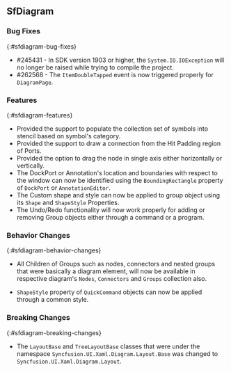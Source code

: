 ## SfDiagram

### Bug Fixes
{:#sfdiagram-bug-fixes}

* \#245431 - In SDK version 1903 or higher, the `System.IO.IOException` will no longer be raised while trying to compile the project.
* \#262568 - The `ItemDoubleTapped` event is now triggered properly for `DiagramPage`.

### Features
{:#sfdiagram-features}

* Provided the support to populate the collection set of symbols into stencil based on symbol's category.
* Provided the support to draw a connection from the Hit Padding region of Ports.
* Provided the option to drag the node in single axis either horizontally or vertically.
* The DockPort or Annotation's location and boundaries with respect to the window can now be identified using the `BoundingRectangle` property of `DockPort` or `AnnotationEditor`.
* The Custom shape and style can now be applied to group object using its `Shape` and `ShapeStyle` Properties.
* The Undo/Redo functionality will now work properly for adding or removing Group objects either through a command or a program.

### Behavior Changes
{:#sfdiagram-behavior-changes}

* All Children of Groups such as nodes, connectors and nested groups that were basically a diagram element, will now be available in respective diagram's `Nodes`, `Connectors` and  `Groups` collection also.

* `ShapeStyle` property of `QuickCommand` objects can now be applied through a common style.

### Breaking Changes
{:#sfdiagram-breaking-changes}

* The `LayoutBase` and `TreeLayoutBase` classes that were under the namespace `Syncfusion.UI.Xaml.Diagram.Layout.Base` was changed to `Syncfusion.UI.Xaml.Diagram.Layout`.